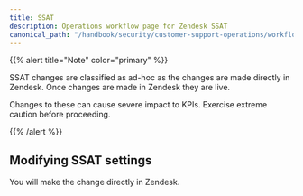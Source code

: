 ```yaml
---
title: SSAT
description: Operations workflow page for Zendesk SSAT
canonical_path: "/handbook/security/customer-support-operations/workflows/zendesk/ssat"
---
```


{{% alert title="Note" color="primary" %}}

SSAT changes are classified as ad-hoc as the changes are made directly in Zendesk. Once changes are made in Zendesk they are live.

Changes to these can cause severe impact to KPIs. Exercise extreme caution before proceeding.

{{% /alert %}}

## Modifying SSAT settings

You will make the change directly in Zendesk.
